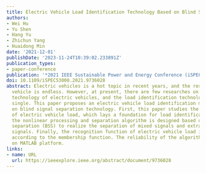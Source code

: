 ```yaml
---
title: Electric Vehicle Load Identification Technology Based on Blind Signal Separation
authors:
- Wei Hu
- Yu Shen
- Hang Yu
- Zhichun Yang
- Huaidong Min
date: '2021-12-01'
publishDate: '2023-11-24T10:39:02.233891Z'
publication_types:
- paper-conference
publication: '*2021 IEEE Sustainable Power and Energy Conference (iSPEC)*'
doi: 10.1109/iSPEC53008.2021.9736028
abstract: Electric vehicles is a hot topic in recent years, and the research on electric
  vehicle is endless. However, at present, there are few researches on the load identification
  technology of electric vehicles, and the load identification technology is very
  single. This paper proposes an electric vehicle load identification method based
  on blind signal separation technology. First, this paper studies the charging characteristics
  of electric vehicle load, which lays a foundation for load identification. Secondly,
  the nonlinear processing and separation algorithm is designed based on blind signal
  separation (BSS) to realize the separation of mixed signals and extract the original
  signals. Finally, the recognition function of electric vehicle load is realized
  according to the membership function. The reliability of the algorithm is verified
  on MATLAB platform.
links:
- name: URL
  url: https://ieeexplore.ieee.org/abstract/document/9736028
---
```

